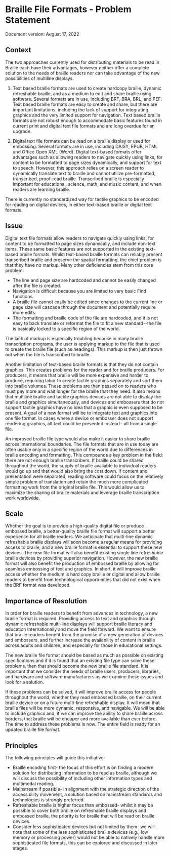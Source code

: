 # Braille File Formats - Problem Statement
Document version: August 17, 2022

## Context

The two approaches currently used for distributing materials to be read in Braille each have their advantages, however neither offer a complete solution to the needs of braille readers nor can take advantage of the new possibilities of multiline displays.

1. Text based braille formats are used to create hardcopy braille, dynamic refreshable braille, and as a medium to edit and share braille using software. Several formats are in use, including BRF, BRA, BRL, and PEF. Text based braille formats are easy to create and share, but there are important limitations, including the lack of support for integrating graphics and the very limited support for navigation. Text based braille formats are not robust enough to accommodate basic features found in current print and digital text file formats and are long overdue for an upgrade. 

2. Digital text file formats can be read on a braille display or used for embossing. Several formats are in use, including DAISY, EPUB, HTML and Office Open XML (Word). Digital text-based formats offer advantages such as allowing readers to navigate quickly using links, for content to be formatted to page sizes dynamically, and support for text to speech. However, this approach relies on a screen reader to dynamically translate text to braille and cannot utilize pre-formatted, transcribed, proof-read braille. Transcribed braille is especially important for educational, science, math, and music content, and when readers are learning braille.

There is currently no standardized way for tactile graphics to be encoded for reading on digital devices, in either text-based braille or digital text formats.

## Issue

Digital text file formats allow readers to navigate quickly using links, for content to be formatted to page sizes dynamically, and include non-text items. These same basic features are not supported in the existing text-based braille formats. 
Whilst text-based braille formats can reliably present transcribed braille and preserve the spatial formatting, the chief problem is that they have no markup. Many other deficiencies stem from this core problem:

* The line and page size are hardcoded and cannot be easily changed after the file is created.
* Navigation is difficult because you are limited to very basic Find functions.
* A braille file cannot easily be edited since changes to the current line or page size will cascade through the document and potentially require more edits.
* The formatting and braille code of the file are hardcoded, and it is not easy to back translate or reformat the file to fit a new standard--the file is basically locked to a specific region of the world.

The lack of markup is especially troubling because in many braille transcription programs, the user is applying markup to the file that is used to create the braille file (such as headings). This markup is then just thrown out when the file is transcribed to braille.

Another limitation of text-based braille formats is that they do not contain graphics. This creates problems for the reader and for braille producers. For producers, it means that braille will be more expensive and harder to produce, requiring labor to create tactile graphics separately and sort them into braille volumes. These problems are then passed on to readers who must pay more and wait longer for the braille that they need. It also means that multiline braille and tactile graphics devices are not able to display the braille and graphics simultaneously, and devices and embossers that do not support tactile graphics have no idea that a graphic is even supposed to be present. A goal of a new format will be to integrate text and graphics into one file format. In cases where a device or embosser does not support rendering graphics, alt text could be presented instead--all from a single file.

An improved braille file type would also make it easier to share braille across international boundaries. The file formats that are in use today are often usable only in a specific region of the world due to differences in braille encoding and formatting. This compounds a key problem in the field: there are not enough braille transcribers. If braille could be shared throughout the world, the supply of braille available to individual readers would go up and that would also bring the cost down.
If content and presentation were separated, reading software could focus on the relatively simple problem of translation and retain the much more complicated formatting work from the original braille file. This would allow us to maximize the sharing of braille materials and leverage braille transcription work worldwide.

## Scale

Whether the goal is to provide a high-quality digital file or produce embossed braille, a better-quality braille file format will support a better experience for all braille readers. We anticipate that multi-line dynamic refreshable braille displays will soon become a regular means for providing access to braille, and a new braille format is essential to support these new devices. The new file format will also benefit existing single line refreshable braille devices by providing superior navigation. However, the new braille format will also benefit the production of embossed braille by allowing for seamless embossing of text and graphics. In short, it will improve braille access whether the medium is hard copy braille or digital and allow braille readers to benefit from technological opportunities that did not exist when the BRF format was developed. 

## Importance of Resolution

In order for braille readers to benefit from advances in technology, a new braille format is required. Providing access to text and graphics through dynamic refreshable multi-line displays will support braille literacy and education internationally and move the field forward. We want to ensure that braille readers benefit from the promise of a new generation of devices and embossers, and further increase the availability of content in braille across adults and children, and especially for those in educational settings. 

The new braille file format should be based as much as possible on existing specifications and if it is found that an existing file type can solve these problems, then that should become the new braille file standard. It is important that we consider the needs of braille users, producers, libraries, and hardware and software manufacturers as we examine these issues and look for a solution.

If these problems can be solved, it will improve braille access for people throughout the world, whether they read embossed braille, on their current braille device or on a future multi-line refreshable display. It will mean that braille files will be more dynamic, responsive, and navigable. We will be able to include graphics and, if we can improve the ability to share braille across borders, that braille will be cheaper and more available than ever before. The time to address these problems is now. The entire field is ready for an updated braille file format.

## Principles

The following principles will guide this initiative:
* Braille encoding first- the focus of this effort is on finding a modern solution for distributing information to be read as braille, although we will discuss the possibility of including other information types and multimodal reading.
* Mainstream if possible- in alignment with the strategic direction of the accessibility movement, a solution based on mainstream standards and technologies is strongly preferred.
* Refreshable braille is higher focus than embossed- whilst it may be possible to cover both braille on refreshable braille displays and embossed braille, the priority is for braille that will be read on braille devices.
* Consider less sophisticated devices but not limited by them- we will note that some of the less sophisticated braille devices (e.g., low memory or processing power) would not be able to natively handle more sophisticated file formats, this can be explored and discussed in later stages.

